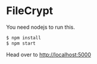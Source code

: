 # FileCrypt

You need nodejs to run this.
```sh
$ npm install
$ npm start
```
Head over to [http://localhost:5000](http://localhost:5000)
